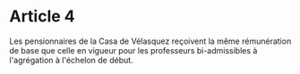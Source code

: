 # Article 4

Les pensionnaires de la Casa de Vélasquez reçoivent la même rémunération de base que celle en vigueur pour les professeurs bi-admissibles à l'agrégation à l'échelon de début.
